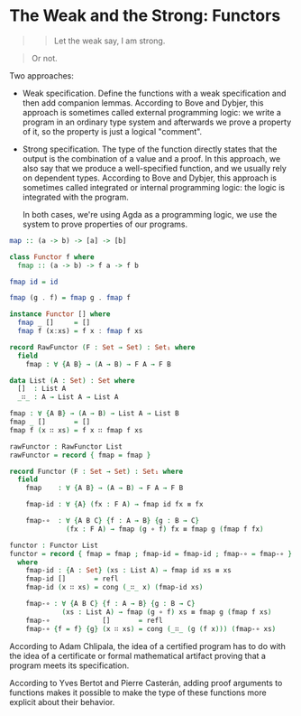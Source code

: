 The Weak and the Strong: Functors
=================================

> > Let the weak say, I am strong.

> Or not.

Two approaches:

- Weak specification. Define the functions with a weak specification
  and then add companion lemmas. According to Bove and Dybjer, this
  approach is sometimes called external programming logic: we write a
  program in an ordinary type system and afterwards we prove a
  property of it, so the property is just a logical "comment".

- Strong specification. The type of the function directly states that
  the output is the combination of a value and a proof. In this
  approach, we also say that we produce a well-specified function, and
  we usually rely on dependent types. According to Bove and Dybjer,
  this approach is sometimes called integrated or internal programming
  logic: the logic is integrated with the program.

  In both cases, we're using Agda as a programming logic, we use the
  system to prove properties of our programs.

```haskell
map :: (a -> b) -> [a] -> [b]
```

```haskell
class Functor f where
  fmap :: (a -> b) -> f a -> f b
```

```haskell
fmap id = id
```

```haskell
fmap (g . f) = fmap g . fmap f
```

```haskell
instance Functor [] where
  fmap _ []     = []
  fmap f (x:xs) = f x : fmap f xs
```

```agda
record RawFunctor (F : Set → Set) : Set₁ where
  field
    fmap : ∀ {A B} → (A → B) → F A → F B
```

```agda
data List (A : Set) : Set where
  []  : List A
  _∷_ : A → List A → List A
```

```agda
fmap : ∀ {A B} → (A → B) → List A → List B
fmap _ []       = []
fmap f (x ∷ xs) = f x ∷ fmap f xs
```

```agda
rawFunctor : RawFunctor List
rawFunctor = record { fmap = fmap }
```

```agda
record Functor (F : Set → Set) : Set₁ where
  field
    fmap    : ∀ {A B} → (A → B) → F A → F B

    fmap-id : ∀ {A} (fx : F A) → fmap id fx ≡ fx

    fmap-∘  : ∀ {A B C} {f : A → B} {g : B → C}
              (fx : F A) → fmap (g ∘ f) fx ≡ fmap g (fmap f fx)
```

```agda
functor : Functor List
functor = record { fmap = fmap ; fmap-id = fmap-id ; fmap-∘ = fmap-∘ }
  where
    fmap-id : {A : Set} (xs : List A) → fmap id xs ≡ xs
    fmap-id []       = refl
    fmap-id (x ∷ xs) = cong (_∷_ x) (fmap-id xs)

    fmap-∘ : ∀ {A B C} {f : A → B} {g : B → C}
             (xs : List A) → fmap (g ∘ f) xs ≡ fmap g (fmap f xs)
    fmap-∘             []       = refl
    fmap-∘ {f = f} {g} (x ∷ xs) = cong (_∷_ (g (f x))) (fmap-∘ xs)
```

According to Adam Chlipala, the idea of a certified program has to do
with the idea of a certificate or formal mathematical artifact proving
that a program meets its specification.

According to Yves Bertot and Pierre Casterán, adding proof arguments
to functions makes it possible to make the type of these functions
more explicit about their behavior.

[12]: https://github.com/jpvillaisaza/weak-strong/tree/master/weak-strong-functors/
